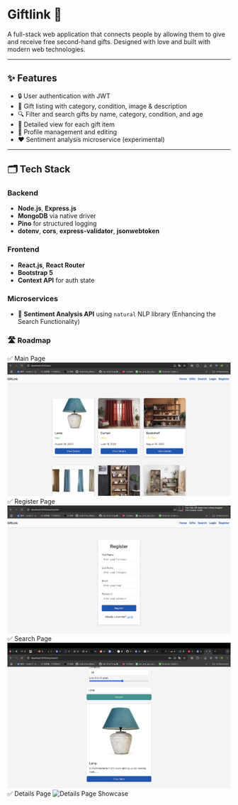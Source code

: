 # Giftlink 🎁

A full-stack web application that connects people by allowing them to give and receive free second-hand gifts. Designed with love and built with modern web technologies.

---

## ✨ Features

- 🔒 User authentication with JWT
- 🎁 Gift listing with category, condition, image & description
- 🔍 Filter and search gifts by name, category, condition, and age
- 📄 Detailed view for each gift item
- 🧑 Profile management and editing
- ❤️ Sentiment analysis microservice (experimental)

---

## 🗂️ Tech Stack

### Backend
- **Node.js**, **Express.js**
- **MongoDB** via native driver
- **Pino** for structured logging
- **dotenv**, **cors**, **express-validator**, **jsonwebtoken**

### Frontend
- **React.js**, **React Router**
- **Bootstrap 5**
- **Context API** for auth state

### Microservices
- 🧠 **Sentiment Analysis API** using `natural` NLP library (Enhancing the Search Functionality)

### 🛣️ Roadmap
✅ Main Page
![Main Page Showcase](./assets/MainPage.png)
✅ Register Page
![Register Page Showcase](./assets/RegisterPage.png)
✅ Search Page
![Search Page Showcase](./assets/SearchPage.png)
✅ Details Page
![Details Page Showcase](./assets/DetailsPage.png)

